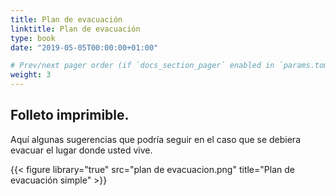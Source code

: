 ```yaml
---
title: Plan de evacuación
linktitle: Plan de evacuación
type: book
date: "2019-05-05T00:00:00+01:00"

# Prev/next pager order (if `docs_section_pager` enabled in `params.toml`)
weight: 3
---
```


## Folleto imprimible.

Aquí algunas sugerencias que podría seguir en el caso que se debiera evacuar el lugar donde usted vive.

{{< figure library="true" src="plan de evacuacion.png" title="Plan de evacuación simple" >}}
